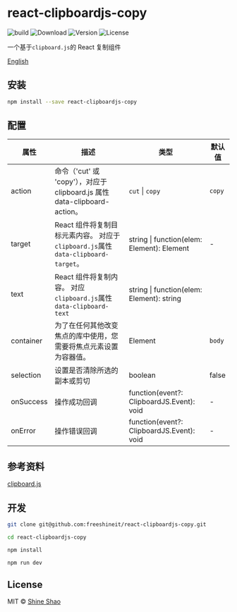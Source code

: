 # react-clipboardjs-copy

![build](https://github.com/freeshineit/react-clipboardjs-copy/workflows/build/badge.svg)
![Download](https://img.shields.io/npm/dm/react-clipboardjs-copy.svg)
![Version](https://img.shields.io/npm/v/react-clipboardjs-copy.svg)
![License](https://img.shields.io/npm/l/react-clipboardjs-copy.svg)

一个基于`clipboard.js`的 React 复制组件

[English](./README.md)

## 安装

```sh
npm install --save react-clipboardjs-copy
```

## 配置

| 属性      | 描述                                                                             | 类型                                       | 默认值 |
| --------- | -------------------------------------------------------------------------------- | ------------------------------------------ | ------ |
| action    | 命令（'cut' 或 'copy'），对应于 clipboard.js 属性 data-clipboard-action。        | `cut` \| `copy`                            | `copy` |
| target    | React 组件将复制目标元素内容。 对应于`clipboard.js`属性`data-clipboard-target`。 | string \| function(elem: Element): Element | -      |
| text      | React 组件将复制内容。 对应`clipboard.js`属性`data-clipboard-text`               | string \| function(elem: Element): string  |        |
| container | 为了在任何其他改变焦点的库中使用，您需要将焦点元素设置为容器值。                 | Element                                    | `body` |
| selection | 设置是否清除所选的副本或剪切                                                     | boolean                                    | false  |
| onSuccess | 操作成功回调                                                                     | function(event?: ClipboardJS.Event): void  | -      |
| onError   | 操作错误回调                                                                     | function(event?: ClipboardJS.Event): void  | -      |

## 参考资料

[clipboard.js](https://clipboardjs.com/)

## 开发

```sh
git clone git@github.com:freeshineit/react-clipboardjs-copy.git

cd react-clipboardjs-copy

npm install

npm run dev
```

## License

MIT © [Shine Shao](https://github.com/freeshineit)
